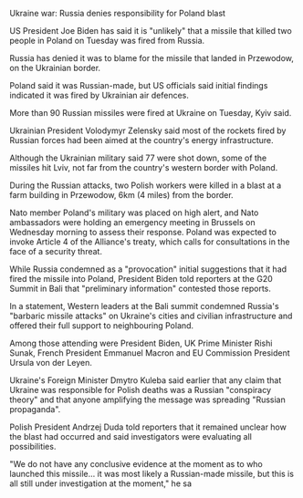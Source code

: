 Ukraine war: Russia denies responsibility for Poland blast



US President Joe Biden has said it is "unlikely" that a missile that killed two people in Poland on Tuesday was fired from Russia.

Russia has denied it was to blame for the missile that landed in Przewodow, on the Ukrainian border.

Poland said it was Russian-made, but US officials said initial findings indicated it was fired by Ukrainian air defences.

More than 90 Russian missiles were fired at Ukraine on Tuesday, Kyiv said.

Ukrainian President Volodymyr Zelensky said most of the rockets fired by Russian forces had been aimed at the country's energy infrastructure.

Although the Ukrainian military said 77 were shot down, some of the missiles hit Lviv, not far from the country's western border with Poland.

During the Russian attacks, two Polish workers were killed in a blast at a farm building in Przewodow, 6km (4 miles) from the border.

Nato member Poland's military was placed on high alert, and Nato ambassadors were holding an emergency meeting in Brussels on Wednesday morning to assess their response. Poland was expected to invoke Article 4 of the Alliance's treaty, which calls for consultations in the face of a security threat.

While Russia condemned as a "provocation" initial suggestions that it had fired the missile into Poland, President Biden told reporters at the G20 Summit in Bali that "preliminary information" contested those reports.

In a statement, Western leaders at the Bali summit condemned Russia's "barbaric missile attacks" on Ukraine's cities and civilian infrastructure and offered their full support to neighbouring Poland.

Among those attending were President Biden, UK Prime Minister Rishi Sunak, French President Emmanuel Macron and EU Commission President Ursula von der Leyen.

Ukraine's Foreign Minister Dmytro Kuleba said earlier that any claim that Ukraine was responsible for Polish deaths was a Russian "conspiracy theory" and that anyone amplifying the message was spreading "Russian propaganda".

Polish President Andrzej Duda told reporters that it remained unclear how the blast had occurred and said investigators were evaluating all possibilities.

"We do not have any conclusive evidence at the moment as to who launched this missile… it was most likely a Russian-made missile, but this is all still under investigation at the moment," he sa
